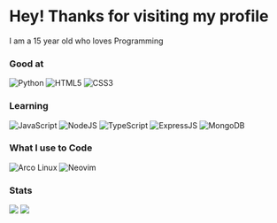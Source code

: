 # Hey! Thanks for visiting my profile

I am a 15 year old who loves Programming

### Good at 
![Python](https://img.shields.io/badge/python-11111b?style=for-the-badge&logo=python&logoColor=94e2d5&labelColor=181825&color=94e2d5)
![HTML5](https://img.shields.io/badge/html5-11111b?style=for-the-badge&logo=html5&logoColor=fab387&labelColor=181825&color=fab387)
![CSS3](https://img.shields.io/badge/css3-11111b?style=for-the-badge&logo=css3&logoColor=74c7ec&labelColor=181825&color=74c7ec)

### Learning
![JavaScript](https://img.shields.io/badge/javascript-11111b?style=for-the-badge&logo=javascript&logoColor=f9e2af&labelColor=181825&color=f9e2af)
![NodeJS](https://img.shields.io/badge/nodejs-11111b.svg?style=for-the-badge&logo=node.js&logoColor=a6e3a1&labelColor=181825&color=a6e3a1)
![TypeScript](https://img.shields.io/badge/typescript-11111b?style=for-the-badge&logo=typescript&logoColor=74c7ec&labelColor=181825&color=74c7ec)
![ExpressJS](https://img.shields.io/badge/express-11111b.svg?style=for-the-badge&logo=express&logoColor=cdd6f4&labelColor=181825&color=cdd6f4)
![MongoDB](https://img.shields.io/badge/mongodb-11111b.svg?style=for-the-badge&logo=mongodb&logoColor=a6e3a1&labelColor=181825&color=a6e3a1)

### What I use to Code
![Arco Linux](https://img.shields.io/badge/Arcolinuxd-11111b.svg?style=for-the-badge&logo=arch-linux&logoColor=89dceb&labelColor=181825&color=89dceb)
![Neovim](https://img.shields.io/badge/Neovim-11111b.svg?style=for-the-badge&logo=neovim&logoColor=a6e3a1eb&labelColor=181825&color=a6e3a1)

### Stats
<img src="https://github-readme-stats.vercel.app/api/top-langs?username=TheEmperor342&locale=en&exclude_repo=dots&title_color=f5e0dc&text_color=cdd6f4&border_color=313244&bg_color=11111b&layout=compact">
<img src="https://github-readme-stats.vercel.app/api?username=TheEmperor342&show_icons=true&count_private=true&title_color=f5e0dc&text_color=cdd6f4&icon_color=74c7ec&bg_color=11111b&border_color=313244">
